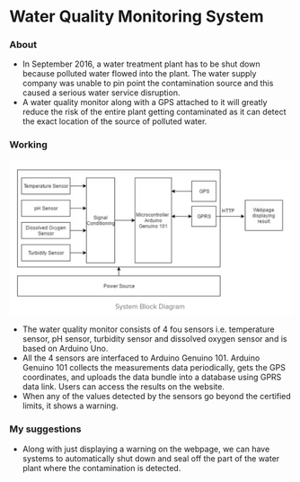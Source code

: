# Water Quality Monitoring System

### About
- In September 2016, a water treatment plant has to be shut down because polluted water flowed into the plant. The water supply company was unable to pin point the contamination source and this caused a serious water service disruption.
- A water quality monitor along with a GPS attached to it will greatly reduce the risk of the entire plant getting contaminated as it can detect the exact location of the source of polluted water.

### Working
![Circuit schematic](Project_2_schematic.png)
- The water quality monitor consists of 4 fou sensors i.e. temperature sensor, pH sensor, turbidity sensor and dissolved oxygen sensor and is based on Arduino Uno.
- All the 4 sensors are interfaced to Arduino Genuino 101. Arduino Genuino 101 collects the measurements data periodically, gets the GPS coordinates, and uploads the data bundle into a database using GPRS data link. Users can access the results on the website.
- When any of the values detected by the sensors go beyond the certified limits, it shows a warning.

### My suggestions
- Along with just displaying a warning on the webpage, we can have systems to automatically shut down and seal off the part of the water plant where the contamination is detected.